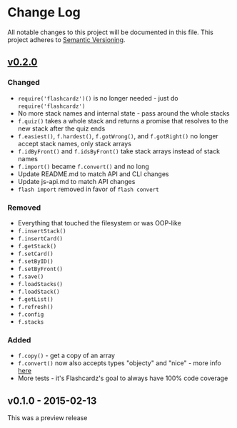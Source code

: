 # Change Log
All notable changes to this project will be documented in this file. This project adheres to [Semantic Versioning](http://semver.org/).

## [v0.2.0][0.2.0]
### Changed
- `require('flashcardz')()` is no longer needed - just do `require('flashcardz')`
- No more stack names and internal state - pass around the whole stacks
- `f.quiz()` takes a whole stack and returns a promise that resolves to the new stack after the quiz ends
- `f.easiest()`, `f.hardest()`, `f.gotWrong()`, and `f.gotRight()` no longer accept stack names, only stack arrays
- `f.idByFront()` and `f.idsByFront()` take stack arrays instead of stack names
- `f.import()` became `f.convert()` and no long
- Update README.md to match API and CLI changes
- Update js-api.md to match API changes
- `flash import` removed in favor of `flash convert`

### Removed
- Everything that touched the filesystem or was OOP-like
- `f.insertStack()`
- `f.insertCard()`
- `f.getStack()`
- `f.setCard()`
- `f.setByID()`
- `f.setByFront()`
- `f.save()`
- `f.loadStacks()`
- `f.loadStack()`
- `f.getList()`
- `f.refresh()`
- `f.config`
- `f.stacks`

### Added
- `f.copy()` - get a copy of an array
- `f.convert()` now also accepts types "objecty" and "nice" - more info [here](https://github.com/jamescostian/flashcardz/blob/master/js-api.md#fconvertdata-type)
- More tests - it's Flashcardz's goal to always have 100% code coverage

## v0.1.0 - 2015-02-13
This was a preview release

[0.2.0]: https://github.com/jamescostian/flashcardz/compare/v0.1.0...HEAD
